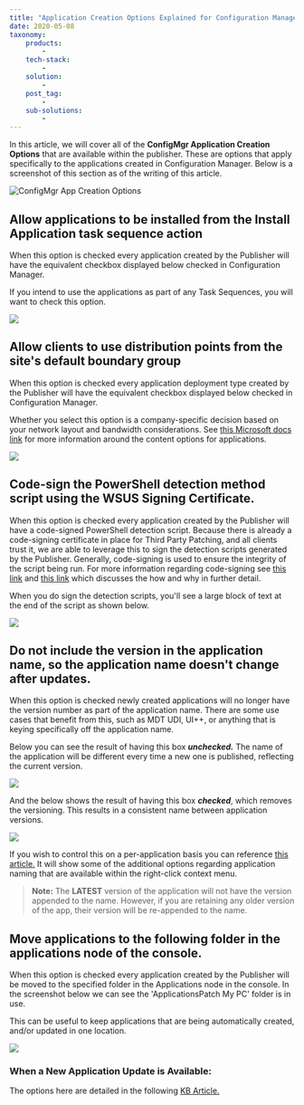 ```yaml
---
title: "Application Creation Options Explained for Configuration Manager"
date: 2020-05-08
taxonomy:
    products:
        - 
    tech-stack:
        - 
    solution:
        - 
    post_tag:
        - 
    sub-solutions:
        - 
---
```


In this article, we will cover all of the **ConfigMgr Application Creation Options** that are available within the publisher. These are options that apply specifically to the applications created in Configuration Manager. Below is a screenshot of this section as of the writing of this article.

![ConfigMgr App Creation Options](/_images/ConfigMgr-App-Creation-Options.png "ConfigMgr App Creation Options")

## Allow applications to be installed from the Install Application task sequence action

When this option is checked every application created by the Publisher will have the equivalent checkbox displayed below checked in Configuration Manager.

If you intend to use the applications as part of any Task Sequences, you will want to check this option.

![](/_images/this_option.png)

## Allow clients to use distribution points from the site's default boundary group

When this option is checked every application deployment type created by the Publisher will have the equivalent checkbox displayed below checked in Configuration Manager.

Whether you select this option is a company-specific decision based on your network layout and bandwidth considerations. See [this Microsoft docs link](https://docs.microsoft.com/en-us/mem/configmgr/apps/deploy-use/create-applications#bkmk_dt-content) for more information around the content options for applications.

![](/_images/applications_for.png)

## Code-sign the PowerShell detection method script using the WSUS Signing Certificate.

When this option is checked every application created by the Publisher will have a code-signed PowerShell detection script. Because there is already a code-signing certificate in place for Third Party Patching, and all clients trust it, we are able to leverage this to sign the detection scripts generated by the Publisher. Generally, code-signing is used to ensure the integrity of the script being run. For more information regarding code-signing see [this link](https://docs.microsoft.com/en-us/previous-versions/windows/internet-explorer/ie-developer/platform-apis/ms537361\(v=vs.85\)) and [this link](https://docs.microsoft.com/en-us/powershell/module/microsoft.powershell.core/about/about_signing) which discusses the how and why in further detail.

When you do sign the detection scripts, you'll see a large block of text at the end of the script as shown below.

![](/_images/shown_below.png)

## Do not include the version in the application name, so the application name doesn't change after updates.

When this option is checked newly created applications will no longer have the version number as part of the application name. There are some use cases that benefit from this, such as MDT UDI, UI++, or anything that is keying specifically off the application name.

Below you can see the result of having this box _**unchecked.**_ The name of the application will be different every time a new one is published, reflecting the current version.

![](/_images/current_version.png)

And the below shows the result of having this box _**checked**_, which removes the versioning. This results in a consistent name between application versions.

![](/_images/current_version_2.png)

If you wish to control this on a per-application basis you can reference [this article.](https://patchmypc.com/custom-options-available-for-third-party-updates-and-applications#custom-application-properties) It will show some of the additional options regarding application naming that are available within the right-click context menu.

> **Note:** The **LATEST** version of the application will not have the version appended to the name. However, if you are retaining any older version of the app, their version will be re-appended to the name.

## Move applications to the following folder in the applications node of the console.

When this option is checked every application created by the Publisher will be moved to the specified folder in the Applications node in the console. In the screenshot below we can see the 'ApplicationsPatch My PC' folder is in use.

This can be useful to keep applications that are being automatically created, and/or updated in one location.

![](/_images/one_location.png)

### When a New Application Update is Available:

The options here are detailed in the following [KB Article.](https://patchmypc.com/base-install-update-options-explained)